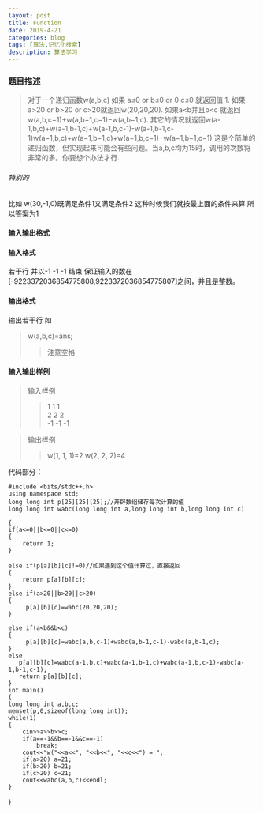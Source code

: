 ```yaml
---
layout: post
title: Function
date: 2019-4-21
categories: blog
tags: [算法,记忆化搜索]
description: 算法学习
---
```

### 题目描述


>对于一个递归函数w(a,b,c)
>如果  a≤0 or  b≤0 or 0  c≤0 就返回值 1.
>如果a>20 or b>20 or c>20就返回w(20,20,20).
>如果a<b并且b<c 就返回w(a,b,c−1)+w(a,b−1,c−1)−w(a,b−1,c).
>其它的情况就返回w(a-1,b,c)+w(a-1,b-1,c)+w(a-1,b,c-1)-w(a-1,b-1,c-1)w(a−1,b,c)+w(a−1,b−1,c)+w(a−1,b,c−1)−w(a−1,b−1,c−1)
>这是个简单的递归函数，但实现起来可能会有些问题。当a,b,c均为15时，调用的次数将非常的多。你要想个办法才行.

###### 特别的
比如 w(30,-1,0)既满足条件1又满足条件2
这种时候我们就按最上面的条件来算  所以答案为1

#### 输入输出格式

#### 输入格式
  若干行
  并以-1 -1 -1 结束
  保证输入的数在[-9223372036854775808,9223372036854775807]之间，并且是整数。

#### 输出格式
  输出若干行
  如
  >w(a,b,c)=ans;
  >>注意空格

#### 输入输出样例        
>输入样例              
>> 1 1 1              
>> 2 2 2              
>> -1 -1 -1


>输出样例
>> w(1, 1, 1)=2
>> w(2, 2, 2)=4

代码部分：


    #include <bits/stdc++.h>
    using namespace std;
    long long int p[25][25][25];//开辟数组储存每次计算的值
    long long int wabc(long long int a,long long int b,long long int c)

    {
    if(a<=0||b<=0||c<=0)
    {
        return 1;
    }

    else if(p[a][b][c]!=0)//如果遇到这个值计算过，直接返回
    {
        return p[a][b][c];
    }
    else if(a>20||b>20||c>20)
    {
         p[a][b][c]=wabc(20,20,20);
    }

    else if(a<b&&b<c)
    {
         p[a][b][c]=wabc(a,b,c-1)+wabc(a,b-1,c-1)-wabc(a,b-1,c);
    }
    else
       p[a][b][c]=wabc(a-1,b,c)+wabc(a-1,b-1,c)+wabc(a-1,b,c-1)-wabc(a-1,b-1,c-1);
       return p[a][b][c];
    }
    int main()
    {
    long long int a,b,c;
    memset(p,0,sizeof(long long int));
    while(1)
    {
        cin>>a>>b>>c;
        if(a==-1&&b==-1&&c==-1)
            break;
        cout<<"w("<<a<<", "<<b<<", "<<c<<") = ";
        if(a>20) a=21;
        if(b>20) b=21;
        if(c>20) c=21;
        cout<<wabc(a,b,c)<<endl;
    }
}







